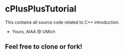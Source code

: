 # cPlusPlusTutorial
This contains all source code related to C++ introduction.

- Yours, AIAA @ UMich
## Feel free to clone or fork!
